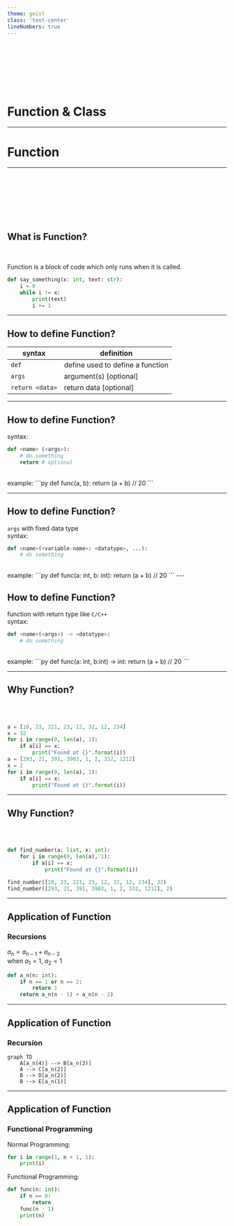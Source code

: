 ```yaml
---
theme: geist
class: 'text-center'
lineNumbers: true
---
```


<br>
<br>
<br>
<br>
<br>
<br>

# Function & Class

---

# Function

---

<br>
<br>
<br>
<br>
<br>
<br>

## What is Function?

<br>

Function is a block of code which only runs when it is called.

```py
def say_something(x: int, text: str):
	i = 0
	while i != x:
		print(text)
		i += 1
```
---

## How to define Function?

|syntax|definition|
|---|---|
|``def``|define used to define a function|
|``args``|argument(s) [optional]|
|``return <data>``| return data [optional]|

---

## How to define Function?

syntax:
```py
def <name> (<args>):
	# do something
	return # optional
```

<br>
example: 
```py
def func(a, b):
	return (a + b) // 20
```

---

## How to define Function?

``args`` with fixed data type  
syntax:
```py
def <name>(<variable-name>: <datatype>, ...):
	# do something
```
<br>
example:
```py
def func(a: int, b: int):
	return (a + b) // 20
```
---

## How to define Function?

function with return type like ``C/C++``  
syntax:
```py
def <name>(<args>) -> <datatype>:
	# do something
```
<br>
example:
```py
def func(a: int, b:int) -> int:
	return (a + b) // 20
```

---

## Why Function?

<br>
<br> 

```py {all|1-5|6-10}
a = [10, 23, 221, 23, 12, 32, 12, 234]
x = 32
for i in range(0, len(a), 1):
	if a[i] == x:
		print("Found at {}".format(i))
a = [293, 21, 391, 3903, 1, 2, 332, 1212]
x = 2
for i in range(0, len(a), 1):
	if a[i] == x:
		print("Found at {}".format(i))
```
---

## Why Function?

<br>
<br>

```py {all|1-5|6-7|all}
def find_number(a: list, x: int):
	for i in range(0, len(a), 1):
		if a[i] == x:
			print("Found at {}".format(i))

find_number([10, 23, 221, 23, 12, 32, 12, 234], 32)
find_number([293, 21, 391, 3903, 1, 2, 332, 1212], 2)
```
--- 

## Application of Function

### Recursions

$a_n = a_{n-1} + a_{n-2}$  
when $a_1 = 1$, $a_2 = 1$

```py
def a_n(n: int):
	if n == 1 or n == 2:
		return 1
	return a_n(n - 1) + a_n(n - 2)
```
---

## Application of Function

### Recursion

```mermaid
graph TD
    A[a_n(4)] --> B[a_n(3)]
    A --> C[a_n(2)]
    B --> D[a_n(2)]
    B --> E[a_n(1)]
```

---

## Application of Function

### Functional Programming

Normal Programming: 
```py
for i in range(1, n + 1, 1):
	print(i)
```

Functional Programming:
```py
def func(n: int): 
	if n == 0:
		return 
	func(n - 1)
	print(n)
```
